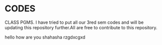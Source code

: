 # CODES
CLASS PGMS.
I have tried to put all our 3red sem codes and will be updating this repository further.All are free to contribute to this repository.

hello how are you shahasha
rzgdxcgxd
